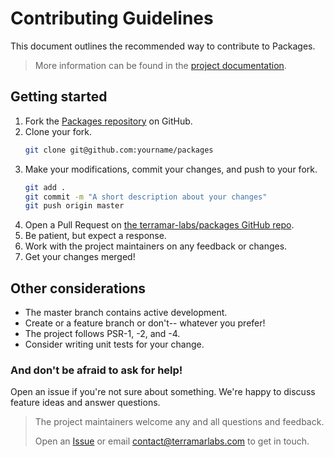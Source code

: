 Contributing Guidelines
=======================

This document outlines the recommended way to contribute to Packages.

> More information can be found in the [project documentation](http://docs.terramarlabs.com/packages/3.2).

Getting started
---------------

1. Fork the [Packages repository](https://github.com/terramar-labs/packages) on GitHub.
2. Clone your fork.
   ```bash
   git clone git@github.com:yourname/packages
   ```
3. Make your modifications, commit your changes, and push to your fork.
   ```bash
   git add .
   git commit -m "A short description about your changes"
   git push origin master
   ```
4. Open a Pull Request on [the terramar-labs/packages GitHub repo](https://github.com/terramar-labs/packages/compare?expand=1).
5. Be patient, but expect a response.
6. Work with the project maintainers on any feedback or changes.
7. Get your changes merged!

Other considerations
--------------------

* The master branch contains active development.
* Create or a feature branch or don't-- whatever you prefer!
* The project follows PSR-1, -2, and -4.
* Consider writing unit tests for your change.

### And don't be afraid to ask for help!

Open an issue if you're not sure about something. We're happy to discuss feature ideas and answer questions.

> The project maintainers welcome any and all questions and feedback. 
>
> Open an [Issue](https://github.com/terramar-labs/packages/issues/new) or email contact@terramarlabs.com to get in touch.
